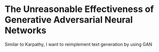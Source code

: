 # The Unreasonable Effectiveness of Generative Adversarial Neural Networks

Similar to Karpathy, I want to reimplement text generation by using GAN
